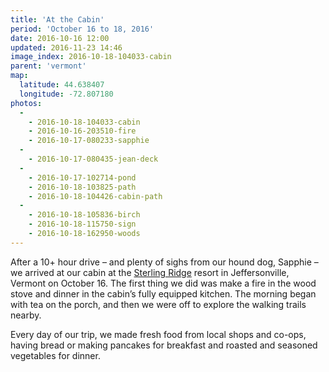 ```yaml
---
title: 'At the Cabin'
period: 'October 16 to 18, 2016'
date: 2016-10-16 12:00
updated: 2016-11-23 14:46
image_index: 2016-10-18-104033-cabin
parent: 'vermont'
map:
  latitude: 44.638407
  longitude: -72.807180
photos:
  -
    - 2016-10-18-104033-cabin
    - 2016-10-16-203510-fire
    - 2016-10-17-080233-sapphie
  -
    - 2016-10-17-080435-jean-deck
  -
    - 2016-10-17-102714-pond
    - 2016-10-18-103825-path
    - 2016-10-18-104426-cabin-path
  -
    - 2016-10-18-105836-birch
    - 2016-10-18-115750-sign
    - 2016-10-18-162950-woods
---
```


After a 10+ hour drive – and plenty of sighs from our hound dog, Sapphie – we arrived at our cabin at the [Sterling Ridge](http://sterlingridgeresort.com/) resort in Jeffersonville, Vermont on October 16. The first thing we did was make a fire in the wood stove and dinner in the cabin’s fully equipped kitchen. The morning began with tea on the porch, and then we were off to explore the walking trails nearby.

Every day of our trip, we made fresh food from local shops and co-ops, having bread or making pancakes for breakfast and roasted and seasoned vegetables for dinner.

